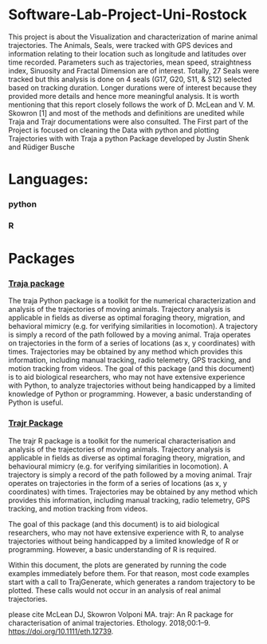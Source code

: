 # Software-Lab-Project-Uni-Rostock

This project is about the Visualization and characterization of marine animal trajectories. The Animals, Seals, were tracked with GPS devices and information relating to their location such as longitude and latitudes over time recorded. Parameters such as trajectories, mean speed, straightness index, Sinuosity and Fractal Dimension are of interest. Totally, 27 Seals were tracked but this analysis is done on 4 seals (G17, G20, S11, & S12) selected based on tracking duration. Longer durations were of interest because they provided more details and hence more meaningful analysis. It is worth mentioning that this report closely follows the work of D. McLean and V. M. Skowron [1] and most of the methods and definitions are unedited while Traja and Trajr documentations were also consulted. The First part of the Project is focused on cleaning the Data with python and plotting Trajectories with with Traja a python Package developed by Justin Shenk and Rüdiger Busche

# Languages: 
### python
### R
# Packages
### [Traja package](https://cran.rstudio.com/web/packages/trajr/vignettes/trajr-vignette.html)
The traja Python package is a toolkit for the numerical characterization and analysis of the trajectories of moving animals. Trajectory analysis is applicable in fields as diverse as optimal foraging theory, migration, and behavioral mimicry (e.g. for verifying similarities in locomotion). A trajectory is simply a record of the path followed by a moving animal. Traja operates on trajectories in the form of a series of locations (as x, y coordinates) with times. Trajectories may be obtained by any method which provides this information, including manual tracking, radio telemetry, GPS tracking, and motion tracking from videos.
The goal of this package (and this document) is to aid biological researchers, who may not have extensive experience with Python, to analyze trajectories without being handicapped by a limited knowledge of Python or programming. However, a basic understanding of Python is useful.
### [Trajr Package](https://pypi.org/project/traja/) 
The trajr R package is a toolkit for the numerical characterisation and analysis of the trajectories of moving animals. Trajectory analysis is applicable in fields as diverse as optimal foraging theory, migration, and behavioural mimicry (e.g. for verifying similarities in locomotion). A trajectory is simply a record of the path followed by a moving animal. Trajr operates on trajectories in the form of a series of locations (as x, y coordinates) with times. Trajectories may be obtained by any method which provides this information, including manual tracking, radio telemetry, GPS tracking, and motion tracking from videos.

The goal of this package (and this document) is to aid biological researchers, who may not have extensive experience with R, to analyse trajectories without being handicapped by a limited knowledge of R or programming. However, a basic understanding of R is required.

Within this document, the plots are generated by running the code examples immediately before them. For that reason, most code examples start with a call to TrajGenerate, which generates a random trajectory to be plotted. These calls would not occur in an analysis of real animal trajectories.

please cite McLean DJ, Skowron Volponi MA. trajr: An R package for characterisation of animal trajectories. Ethology. 2018;00:1–9. https://doi.org/10.1111/eth.12739.
